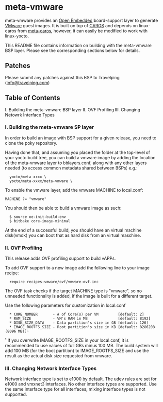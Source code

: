 # meta-vmware

meta-vmware provides an [Open Embedded](http://www.openembedded.org)
board-support layer to generate [VMware](http://www.vmware.com) guest
images. It is built on top of [CAROS](http://www.caros.io/) and depends
on linux-caros from
[meta-caros](https://github.com/carosio/meta-caros), however, it can
easily be modified to work with linux-yocto.

This README file contains information on building with the meta-vmware
BSP layer. Please see the corresponding sections below for details.


## Patches

Please submit any patches against this BSP to Travelping (info@travelping.com)


## Table of Contents

I. Building the meta-vmware BSP layer
II. OVF Profiling
III. Changing Netowrk Interface Types

### I. Building the meta-vmware SP layer

In order to build an image with BSP support for a given release, you
need to clone the poky repository.

Having done that, and assuming you placed the folder
at the top-level of your yocto build tree, you can build a
vmware image by adding the location of the meta-vmware
layer to bblayers.conf, along with any other layers needed (to access
common metadata shared between BSPs) e.g.:
```
  yocto/meta-xxxx \
  yocto/meta-xxxx/meta-vmware \
```

To enable the vmware layer, add the vmware MACHINE to local.conf:
```
MACHINE ?= "vmware"
```

You should then be able to build a vmware image as such:
```shell
  $ source oe-init-build-env
  $ bitbake core-image-minimal
```

At the end of a successful build, you should have an
virtual machine disk(vmdk) you can boot that as
hard disk from an virtual maschine.

### II. OVF Profiling

This release adds OVF profiling support to build vAPPs.

To add OVF support to a new image add the following line to your image recipe:
```
  require recipes-vmware/ovf/vmware-ovf.inc
```

The OVF task checks if the target MACHINE type is "vmware", so no
unneeded functionality is added, if the image is built for a different target.

Use the following parameters for customization in local.conf

```
  * CORE_NUMBER       - # of Core(s) per VM         [default: 2]
  * RAM_SIZE          - VM's RAM in MB              [default: 8192]
  * DISK_SIZE_DATA    - Data partition's size in GB [default: 120]
  * IMAGE_ROOTFS_SIZE - Root partition's size in KB [default: 8286208 (8096 MB)]¹
```

¹ If you overwrite IMAGE_ROOTFS_SIZE in your local.conf, it is recommended to use
  values of full GBs minus 100 MB.
  The build system will add 100 MB (for the boot partition) to IMAGE_ROOTFS_SIZE
  and use the result as the actual disk size requested from vmware.

### III. Changing Network Interface Types

Network interface type is set to e1000 by default. The udev rules are set for e1000
and vmxnet3 interfaces. No other interface types are supported. Use the same interface
type for all interfaces, mixing interface types is not supported.

